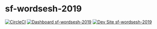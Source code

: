 # sf-wordsesh-2019

[![CircleCI](https://circleci.com/gh/pantheon-training-org/sf-wordsesh-2019.svg?style=shield)](https://circleci.com/gh/pantheon-training-org/sf-wordsesh-2019)
[![Dashboard sf-wordsesh-2019](https://img.shields.io/badge/dashboard-sf_wordsesh_2019-yellow.svg)](https://dashboard.pantheon.io/sites/7697a5fb-c1ca-4695-99dc-3b3b15561040#dev/code)
[![Dev Site sf-wordsesh-2019](https://img.shields.io/badge/site-sf_wordsesh_2019-blue.svg)](http://dev-sf-wordsesh-2019.pantheonsite.io/)